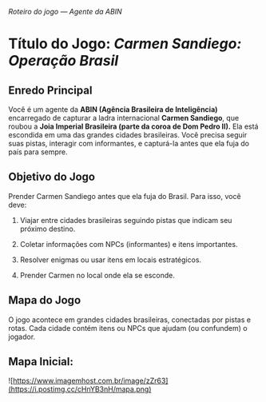 *Roteiro do jogo — Agente da ABIN*

# Título do Jogo: *Carmen Sandiego: Operação Brasil*

## Enredo Principal

Você é um agente da **ABIN (Agência Brasileira de Inteligência)** encarregado de capturar a ladra internacional **Carmen Sandiego**, que roubou a **Joia Imperial Brasileira (parte da coroa de Dom Pedro II).** Ela está escondida em uma das grandes cidades brasileiras. Você precisa seguir suas pistas, interagir com informantes, e capturá-la antes que ela fuja do país para sempre.

## Objetivo do Jogo

Prender Carmen Sandiego antes que ela fuja do Brasil. Para isso, você deve:

1.  Viajar entre cidades brasileiras seguindo pistas que indicam seu próximo destino.

2. Coletar informações com NPCs (informantes) e itens importantes.

3. Resolver enigmas ou usar itens em locais estratégicos.

4. Prender Carmen no local onde ela se esconde.

## Mapa do Jogo

O jogo acontece em grandes cidades brasileiras, conectadas por pistas e rotas. Cada cidade contém itens ou NPCs que ajudam (ou confundem) o jogador.

## Mapa Inicial:

![https://www.imagemhost.com.br/image/zZr63](https://i.postimg.cc/cHnYB3nH/mapa.png)
